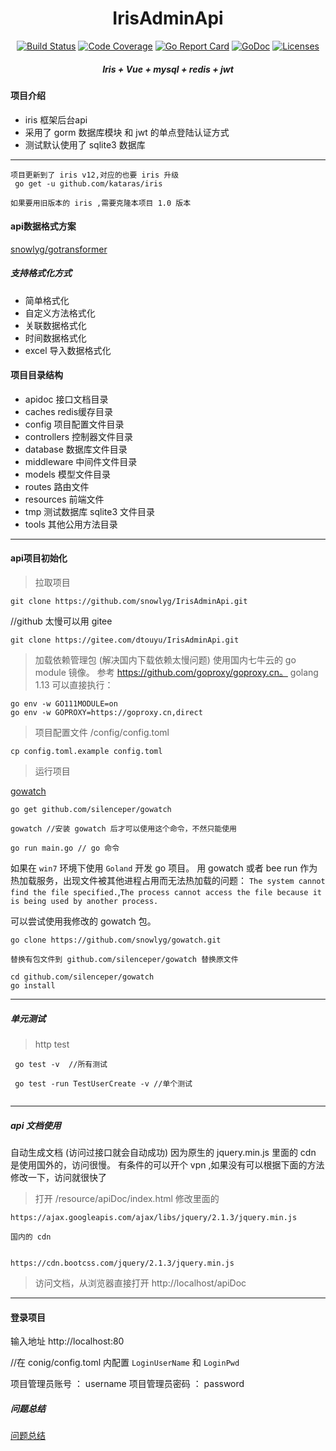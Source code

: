 <h1 align="center">IrisAdminApi</h1>

<p align="center">
    <a href="https://travis-ci.org/snowlyg/IrisAdminApi"><img src="https://travis-ci.org/snowlyg/IrisAdminApi.svg?branch=master" alt="Build Status"></a>
    <a href="https://codecov.io/gh/snowlyg/IrisAdminApi"><img src="https://codecov.io/gh/snowlyg/IrisAdminApi/branch/master/graph/badge.svg" alt="Code Coverage"></a>
    <a href="https://goreportcard.com/report/github.com/snowlyg/IrisAdminApi"><img src="https://goreportcard.com/badge/github.com/snowlyg/IrisAdminApi" alt="Go Report Card"></a>
    <a href="https://godoc.org/github.com/snowlyg/IrisAdminApi"><img src="https://godoc.org/github.com/snowlyg/IrisAdminApi?status.svg" alt="GoDoc"></a>
    <a href="https://github.com/snowlyg/IrisAdminApi/blob/master/LICENSE"><img src="https://img.shields.io/github/license/snowlyg/IrisAdminApi" alt="Licenses"></a>
    <h5 align="center">Iris + Vue + mysql + redis + jwt</h5>
</p>

#### 项目介绍
- iris 框架后台api
- 采用了 gorm 数据库模块 和 jwt 的单点登陆认证方式
- 测试默认使用了 sqlite3 数据库
---

```
项目更新到了 iris v12,对应的也要 iris 升级 
 go get -u github.com/kataras/iris

如果要用旧版本的 iris ,需要克隆本项目 1.0 版本
```
#### api数据格式方案
[snowlyg/gotransformer](https://github.com/snowlyg/gotransformer)

##### 支持格式化方式
- 简单格式化
- 自定义方法格式化
- 关联数据格式化
- 时间数据格式化
- excel 导入数据格式化

#### 项目目录结构
- apidoc 接口文档目录
- caches redis缓存目录
- config 项目配置文件目录
- controllers 控制器文件目录
- database 数据库文件目录
- middleware 中间件文件目录
- models 模型文件目录
- routes 路由文件
- resources 前端文件
- tmp 测试数据库 sqlite3 文件目录
- tools 其他公用方法目录
---

#### api项目初始化

>拉取项目

```
git clone https://github.com/snowlyg/IrisAdminApi.git
```
//github 太慢可以用 gitee
```
git clone https://gitee.com/dtouyu/IrisAdminApi.git
```

>加载依赖管理包 (解决国内下载依赖太慢问题)
>使用国内七牛云的 go module 镜像。
 参考 https://github.com/goproxy/goproxy.cn。
>golang 1.13 可以直接执行：
```
go env -w GO111MODULE=on
go env -w GOPROXY=https://goproxy.cn,direct
```

>项目配置文件 /config/config.toml

```
cp config.toml.example config.toml
```

>运行项目 

[gowatch](https://gitee.com/silenceper/gowatch)
```
go get github.com/silenceper/gowatch

gowatch //安装 gowatch 后才可以使用这个命令，不然只能使用

go run main.go // go 命令
```

如果在 `win7` 环境下使用 `Goland` 开发 go 项目。 用 gowatch 或者 bee run 作为热加载服务，出现文件被其他进程占用而无法热加载的问题：
`The system cannot find the file specified.`,`The process cannot access the file because it is being used by another process.`

可以尝试使用我修改的 gowatch 包。
```
go clone https://github.com/snowlyg/gowatch.git

替换有包文件到 github.com/silenceper/gowatch 替换原文件

cd github.com/silenceper/gowatch
go install 

```



---
##### 单元测试 
>http test

```
 go test -v  //所有测试
 
 go test -run TestUserCreate -v //单个测试
 
```

---

##### api 文档使用
自动生成文档 (访问过接口就会自动成功)
因为原生的 jquery.min.js 里面的 cdn 是使用国外的，访问很慢。
有条件的可以开个 vpn ,如果没有可以根据下面的方法修改一下，访问就很快了
>打开 /resource/apiDoc/index.html 修改里面的

```
https://ajax.googleapis.com/ajax/libs/jquery/2.1.3/jquery.min.js

国内的 cdn


https://cdn.bootcss.com/jquery/2.1.3/jquery.min.js
```

>访问文档，从浏览器直接打开 http://localhost/apiDoc

---

#### 登录项目
输入地址 http://localhost:80

//在 conig/config.toml 内配置 `LoginUserName` 和 `LoginPwd`

项目管理员账号 ： username
项目管理员密码 ： password

##### 问题总结

[问题总结](ERRORS.MD)